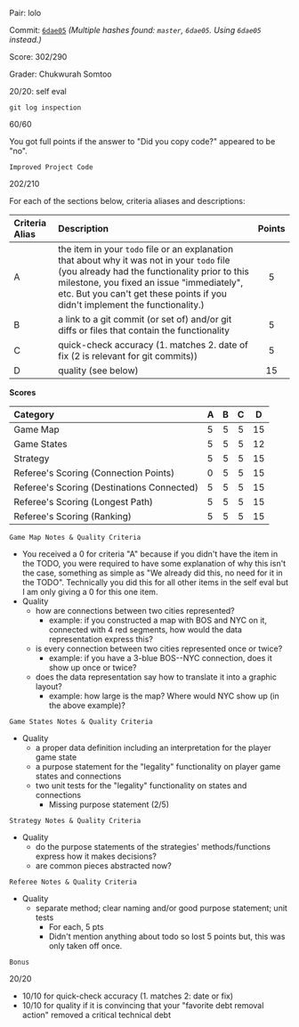 Pair: lolo

Commit: [`6dae05`](https://github.ccs.neu.edu/CS4500-F21/lolo/tree/6dae05b365c072bcfa080d25b32198564af5c6a2) *(Multiple hashes found: `master`, `6dae05`. Using `6dae05` instead.)*

Score: 302/290

Grader: Chukwurah Somtoo


20/20: self eval

`git log inspection`

60/60

You got full points if the answer to "Did you copy code?" appeared to be "no".

`Improved Project Code`

202/210

For each of the sections below, criteria aliases and descriptions:

| Criteria Alias         | Description  | Points |                                                    
| :--------------------- | :-------------------- | :----------------------------------------------------------------------------: | 
| A                      | the item in your `todo` file or an explanation that about why it was not in your `todo` file (you already had the functionality prior to this milestone, you fixed an issue "immediately", etc. But you can't get these points if you didn't implement the functionality.)  | 5 | 
| B                      | a link to a git commit (or set of) and/or git diffs or files that contain the functionality | 5 | 
| C                      | quick-check accuracy (1. matches 2. date of fix (2 is relevant for git commits)) | 5 | 
| D                      | quality (see below) | 15 | 

**Scores**


| Category                                  | A  | B | C | D |                                                    
| :--------------------- | :-------------------- | :----------------------------------------------------------------------------: | :--------: | :---------: | 
| Game Map                                   | 5 | 5 | 5 | 15 |
| Game States                                | 5 | 5 | 5 | 12 |
| Strategy                                   | 5 | 5 | 5 | 15 |
| Referee's Scoring (Connection Points)      | 0 | 5 | 5 | 15 |
| Referee's Scoring (Destinations Connected) | 5 | 5 | 5 | 15 |
| Referee's Scoring (Longest Path)           | 5 | 5 | 5 | 15 |
| Referee's Scoring (Ranking)                | 5 | 5 | 5 | 15 |

`Game Map Notes & Quality Criteria`
- You received a 0 for criteria "A" because if you didn't have the item in the TODO, you were required to have some explanation of why this isn't the case, something as simple as "We already did this, no need for it in the TODO". Technically you did this for all other items in the self eval but I am only giving a 0 for this one item.
- Quality
  - how are connections between two cities represented?
    - example: if you constructed a map with BOS and NYC on it, connected with 4 red segments, how would the data representation express this?
  - is every connection between two cities represented once or twice?
    - example: if you have a 3-blue BOS--NYC connection, does it show up once or twice?
  - does the data representation say how to translate it into a graphic layout?
    - example: how large is the map? Where would NYC show up (in the above example)?

`Game States Notes & Quality Criteria`
- Quality
  - a proper data definition including an interpretation for the player game state
  - a purpose statement for the "legality" functionality on player game states and connections
  - two unit tests for the "legality" functionality on states and connections
     - Missing purpose statement (2/5)

`Strategy Notes & Quality Criteria`
- Quality
  - do the purpose statements of the strategies' methods/functions express how it makes decisions?
  - are common pieces abstracted now?

`Referee Notes & Quality Criteria`
- Quality
  - separate method; clear naming and/or good purpose statement; unit tests
    - For each, 5 pts
    - Didn't mention anything about todo so lost 5 points but, this was only taken off once.

`Bonus`

20/20

- 10/10 for quick-check accuracy (1. matches 2: date or fix)
- 10/10 for quality if it is convincing that your "favorite debt removal action" removed a critical technical debt
